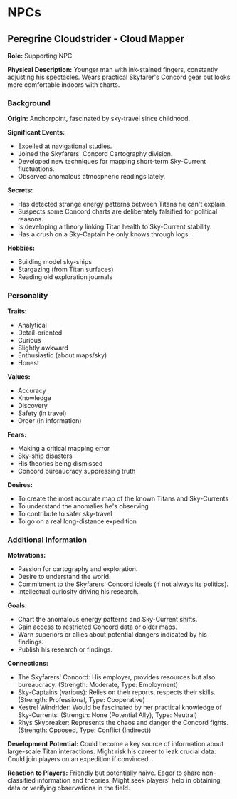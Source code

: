 # NPCs

## Peregrine Cloudstrider - Cloud Mapper

**Role:** Supporting NPC

**Physical Description:** Younger man with ink-stained fingers, constantly adjusting his spectacles. Wears practical Skyfarer's Concord gear but looks more comfortable indoors with charts.

### Background

**Origin:** Anchorpoint, fascinated by sky-travel since childhood.

**Significant Events:**
- Excelled at navigational studies.
- Joined the Skyfarers' Concord Cartography division.
- Developed new techniques for mapping short-term Sky-Current fluctuations.
- Observed anomalous atmospheric readings lately.

**Secrets:**
- Has detected strange energy patterns between Titans he can't explain.
- Suspects some Concord charts are deliberately falsified for political reasons.
- Is developing a theory linking Titan health to Sky-Current stability.
- Has a crush on a Sky-Captain he only knows through logs.

**Hobbies:**
- Building model sky-ships
- Stargazing (from Titan surfaces)
- Reading old exploration journals

### Personality

**Traits:**
- Analytical
- Detail-oriented
- Curious
- Slightly awkward
- Enthusiastic (about maps/sky)
- Honest

**Values:**
- Accuracy
- Knowledge
- Discovery
- Safety (in travel)
- Order (in information)

**Fears:**
- Making a critical mapping error
- Sky-ship disasters
- His theories being dismissed
- Concord bureaucracy suppressing truth

**Desires:**
- To create the most accurate map of the known Titans and Sky-Currents
- To understand the anomalies he's observing
- To contribute to safer sky-travel
- To go on a real long-distance expedition

### Additional Information

**Motivations:**
- Passion for cartography and exploration.
- Desire to understand the world.
- Commitment to the Skyfarers' Concord ideals (if not always its politics).
- Intellectual curiosity driving his research.

**Goals:**
- Chart the anomalous energy patterns and Sky-Current shifts.
- Gain access to restricted Concord data or older maps.
- Warn superiors or allies about potential dangers indicated by his findings.
- Publish his research or findings.

**Connections:**
- The Skyfarers' Concord: His employer, provides resources but also bureaucracy. (Strength: Moderate, Type: Employment)
- Sky-Captains (various): Relies on their reports, respects their skills. (Strength: Professional, Type: Cooperative)
- Kestrel Windrider: Would be fascinated by her practical knowledge of Sky-Currents. (Strength: None (Potential Ally), Type: Neutral)
- Rhys Skybreaker: Represents the chaos and danger the Concord fights. (Strength: Opposed, Type: Conflict (Indirect))

**Development Potential:** Could become a key source of information about large-scale Titan interactions. Might risk his career to leak crucial data. Could join players on an expedition if convinced.

**Reaction to Players:** Friendly but potentially naive. Eager to share non-classified information and theories. Might seek players' help in obtaining data or verifying observations in the field.